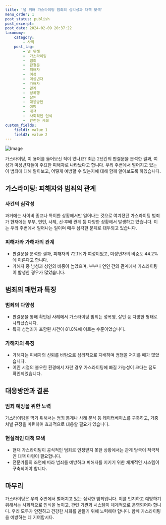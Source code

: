 ```yaml
---
title: '널 위해 가스라이팅 범죄의 심각성과 대책 모색'
menu_order: 1
post_status: publish
post_excerpt: 
post_date: 2024-02-09 20:37:22
taxonomy:
    category:
        - 사회
    post_tag:
        - 널 위해
        -  가스라이팅
        -  범죄
        -  판결문
        -  피해자
        -  여성
        -  미성년자
        -  가해자
        -  관계
        -  성폭행
        -  살인
        -  대응방안
        -  예방
        -  대책
        -  사회적인 인식
        -  안전한 사회
custom_fields:
    field1: value 1
    field2: value 2
---
```


![Image](https://imgnews.pstatic.net/image/018/2024/02/09/0005670985_001_20240209080115629.jpg?type=w647)

가스라이팅, 이 용어를 들어보신 적이 있나요? 최근 2년간의 판결문을 분석한 결과, 여성과 미성년자들이 주요한 피해자로 나타났다고 합니다. 우리 주변에서 벌어지고 있는 이 범죄에 대해 알아보고, 어떻게 예방할 수 있는지에 대해 함께 알아보도록 하겠습니다.
## 가스라이팅: 피해자와 범죄의 관계
### 사건의 심각성
과거에는 사이비 종교나 특이한 상황에서만 일어나는 것으로 여겨졌던 가스라이팅 범죄가 현재에는 부부, 연인, 사제, 선·후배 관계 등 다양한 상황에서 발생하고 있습니다. 이는 우리 주변에서 일어나는 일이며 매우 심각한 문제로 대두되고 있습니다.
### 피해자와 가해자의 관계
- 판결문을 분석한 결과, 피해자의 72.1%가 여성이었고, 미성년자의 비중도 44.2%에 이른다고 합니다.
- 가해자 중 남성과 성인의 비중이 높았으며, 부부나 연인 간의 관계에서 가스라이팅이 발생한 경우가 많았습니다.
## 범죄의 패턴과 특징
### 범죄의 다양성
- 판결문을 통해 확인된 사례에서 가스라이팅 범죄는 성폭행, 살인 등 다양한 형태로 나타났습니다.
- 특히 성범죄가 포함된 사건이 81.0%에 이르는 수준이었습니다.
### 가해자의 특징
- 가해자는 피해자의 신뢰를 바탕으로 심리적으로 지배하며 범행을 저지를 때가 많았습니다.
- 어린 시절의 불우한 환경에서 자란 경우 가스라이팅에 빠질 가능성이 크다는 점도 확인되었습니다.
## 대응방안과 결론
### 범죄 예방을 위한 노력
가스라이팅을 막기 위해서는 범죄 통계나 사례 분석 등 데이터베이스를 구축하고, 가중처벌 규정을 마련하여 효과적으로 대응할 필요가 있습니다.
### 현실적인 대책 모색
- 현재 가스라이팅이 공식적인 범죄로 인정받지 못한 상황에서는 관계 당국이 적극적인 대책 마련이 필요합니다.
- 전문가들의 조언에 따라 범죄를 예방하고 피해자를 지키기 위한 체계적인 시스템이 구축되어야 합니다.
## 마무리
가스라이팅은 우리 주변에서 벌어지고 있는 심각한 범죄입니다. 이를 인지하고 예방하기 위해서는 사회적으로 인식을 높이고, 관련 기관과 시스템이 체계적으로 운영되어야 합니다. 우리 모두가 안전하고 건강한 사회를 만들기 위해 노력해야 합니다. 함께 가스라이팅을 예방하는 데 기여합시다.
